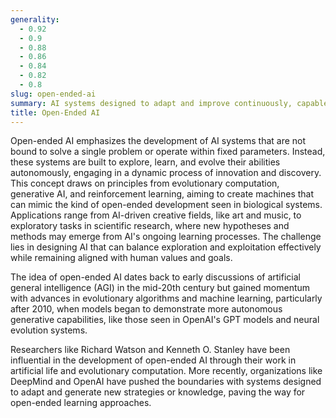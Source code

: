 ```yaml
---
generality:
  - 0.92
  - 0.9
  - 0.88
  - 0.86
  - 0.84
  - 0.82
  - 0.8
slug: open-ended-ai
summary: AI systems designed to adapt and improve continuously, capable of generating creative or novel solutions without a predefined endpoint or specific task.
title: Open-Ended AI
---
```


Open-ended AI emphasizes the development of AI systems that are not bound to solve a single problem or operate within fixed parameters. Instead, these systems are built to explore, learn, and evolve their abilities autonomously, engaging in a dynamic process of innovation and discovery. This concept draws on principles from evolutionary computation, generative AI, and reinforcement learning, aiming to create machines that can mimic the kind of open-ended development seen in biological systems. Applications range from AI-driven creative fields, like art and music, to exploratory tasks in scientific research, where new hypotheses and methods may emerge from AI's ongoing learning processes. The challenge lies in designing AI that can balance exploration and exploitation effectively while remaining aligned with human values and goals.

The idea of open-ended AI dates back to early discussions of artificial general intelligence (AGI) in the mid-20th century but gained momentum with advances in evolutionary algorithms and machine learning, particularly after 2010, when models began to demonstrate more autonomous generative capabilities, like those seen in OpenAI's GPT models and neural evolution systems.

Researchers like Richard Watson and Kenneth O. Stanley have been influential in the development of open-ended AI through their work in artificial life and evolutionary computation. More recently, organizations like DeepMind and OpenAI have pushed the boundaries with systems designed to adapt and generate new strategies or knowledge, paving the way for open-ended learning approaches.
